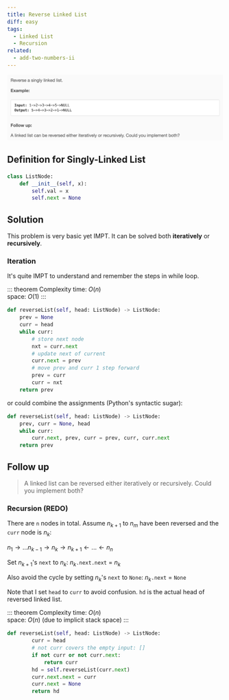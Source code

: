 ```yaml
---
title: Reverse Linked List
diff: easy
tags:
  - Linked List
  - Recursion
related:
  - add-two-numbers-ii
---
```


<img class="medium-zoom" src="/algo/reverse-linked-list.png" alt="https://leetcode.com/problems/reverse-linked-list">

## Definition for Singly-Linked List

```py
class ListNode:
    def __init__(self, x):
        self.val = x
        self.next = None
```

## Solution

This problem is very basic yet IMPT. It can be solved both **iteratively** or **recursively**.

### Iteration

It's quite IMPT to understand and remember the steps in while loop.

::: theorem Complexity
time: $O(n)$  
space: $O(1)$
:::

```py
def reverseList(self, head: ListNode) -> ListNode:
    prev = None
    curr = head
    while curr:
        # store next node
        nxt = curr.next
        # update next of current
        curr.next = prev
        # move prev and curr 1 step forward
        prev = curr
        curr = nxt
    return prev
```

or could combine the assignments (Python's syntactic sugar):

```py
def reverseList(self, head: ListNode) -> ListNode:
    prev, curr = None, head
    while curr:
        curr.next, prev, curr = prev, curr, curr.next
    return prev
```

## Follow up

> A linked list can be reversed either iteratively or recursively. Could you implement both?

### Recursion (REDO)

There are `n` nodes in total. Assume $n_{k+1}$ to $n_m$ have been reversed and the `curr` node is $n_k$:

$n_1 \rightarrow ... n_{k-1} \rightarrow n_k \rightarrow n_{k+1} \leftarrow ... \leftarrow n_n$

Set $n_{k+1}$'s `next` to $n_k$: $n_k$`.next.next` = $n_k$

Also avoid the cycle by setting $n_k$'s `next` to `None`: $n_k$`.next` = `None`

Note that I set `head` to `curr` to avoid confusion. `hd` is the actual head of reversed linked list.

::: theorem Complexity
time: $O(n)$  
space: $O(n)$ (due to implicit stack space)
:::

```py
def reverseList(self, head: ListNode) -> ListNode:
        curr = head
        # not curr covers the empty input: []
        if not curr or not curr.next:
            return curr
        hd = self.reverseList(curr.next)
        curr.next.next = curr
        curr.next = None
        return hd
```
